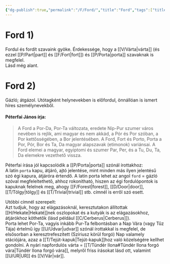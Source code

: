 ```yaml
---
{"dg-publish":true,"permalink":"/F/Ford/","title":"Ford","tags":["titleandheadingonedontmatch","multipleentries","stitched","dg_uploaded"],"created":"2023-11-07T05:27","updated":"2023-11-07T05:27"}
---
```



# Ford 1)

Fordul és fordít szavaink gyöke. Érdekessége, hogy a [[V/Várta\|várta]] (és ezzel [[P/Part\|part]] és [[F/Fort\|fort]]) és [[P/Porta\|porta]] szavaknak is megfelel.  
Lásd még alant.  

# Ford 2)

Gázló; átgázol. Utótagként helynevekben is előfordul, önnállóan is ismert híres személynevekből.  

#### Péterfai János írja:

> A Ford a Por-Da, Por-Ta változata, eredete Níp-Pur szumer város nevében is rejlik, ami magyar és nem akkád, a Pór és Por szóban, a Por kettősségében, a Bor jelentésében. A Ford, Fort és Porto, Porta a Por, Pór, Bor és Ta, Da magyar alapszavak (etimonok) variánsai. A Ford elemei a magyar, egyiptomi és szumer Par, Per, és a Tu, Du, Ta, Da elemekre vezethető vissza.  

Péterfai írása jól kapcsolódik a [[P/Porta\|porta]] szónál írottakhoz:  
A latin `porta` kapu, átjáró, ajtó jelentése, mint minden más ilyen jelentésű szó égi kapura, átjáróra értendő. A latin porta lehet az angol `ford` = gázló szóval megfeleltethető, ahhoz rokonítható, hiszen az égi fordulópontok is kapuknak felelnek meg, ahogy [[F/Forest\|forest]], [[D/Door\|door]], [[T/Tölgy\|tölgy]] és [[T/Trivial\|trivial]] stb. címnél is erről szó esett.  

Utóbbi címnél szerepelt:  
Azt tudjuk, hogy az elágazásoknál, keresztutakon állítottak [[H/Hekate\|Hekaté]]nek oszlopokat és a kutyák is az elágazásokhoz, átjárókhoz köthetők (lásd például [[C/Cerberus\|Cerberus]]).  
Porta lehet Por-Ta, vagyis inkább Pur-Ta felbontásban a Nap Vára (vagy Tűz Tája) értelmű így [[U/Udvar\|udvar]] szónál írottakkal is megfelel, de elsősorban a keresztrefeszített (Szíriusz körül forgó) Nap valamely stációjára, azaz a [[T/Tejút-kapuk\|Tejút-kapuk]]hoz való közelségére kellhet gondolni. A nyári napfordulós várta = [[T/Tündér Ilona#Tündér Ilona forgó vára\|Tündér Ilona forgó vára]], melyről friss írásokat lásd ott, valamint [[U/UR\|UR]] és [[V/Vár\|vár]].  